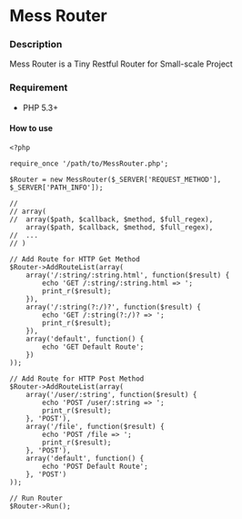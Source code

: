 Mess Router
===========

### Description

Mess Router is a Tiny Restful Router for Small-scale Project

### Requirement

* PHP 5.3+

#### How to use

	<?php
	 
	require_once '/path/to/MessRouter.php';
	
	$Router = new MessRouter($_SERVER['REQUEST_METHOD'], $_SERVER['PATH_INFO']);
	
	// 
	// array(
	// 	array($path, $callback, $method, $full_regex),
		array($path, $callback, $method, $full_regex),
	// 	...
	// )
	
	// Add Route for HTTP Get Method
	$Router->AddRouteList(array(
		array('/:string/:string.html', function($result) {
			echo 'GET /:string/:string.html => ';
			print_r($result);
		}),
		array('/:string(?:/)?', function($result) {
			echo 'GET /:string(?:/)? => ';
			print_r($result);
		}),
		array('default', function() {
			echo 'GET Default Route';
		})
	));
	
	// Add Route for HTTP Post Method
	$Router->AddRouteList(array(
		array('/user/:string', function($result) {
			echo 'POST /user/:string => ';
			print_r($result);
		}, 'POST'),
		array('/file', function($result) {
			echo 'POST /file => ';
			print_r($result);
		}, 'POST'),
		array('default', function() {
			echo 'POST Default Route';
		}, 'POST')
	));
	
	// Run Router
	$Router->Run();
